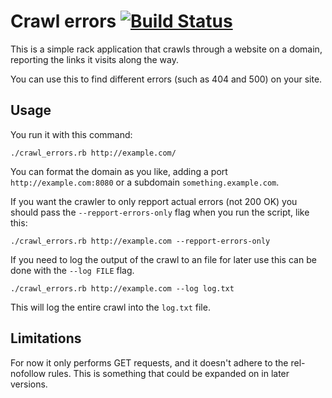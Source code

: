 # Crawl errors [![Build Status](https://secure.travis-ci.org/ekampp/crawl_errors.png)](http://travis-ci.org/ekampp/crawl_errors)


This is a simple rack application that crawls through a website on a domain, reporting the links it visits along the way.

You can use this to find different errors (such as 404 and 500) on your site.

## Usage

You run it with this command:

    ./crawl_errors.rb http://example.com/

You can format the domain as you like, adding a port `http://example.com:8080` or a subdomain `something.example.com`.

If you want the crawler to only repport actual errors (not 200 OK) you should pass the `--repport-errors-only` flag when you run the script, like this:

    ./crawl_errors.rb http://example.com --repport-errors-only

If you need to log the output of the crawl to an file for later use this can be done with the `--log FILE` flag.

    ./crawl_errors.rb http://example.com --log log.txt

This will log the entire crawl into the `log.txt` file.

## Limitations

For now it only performs GET requests, and it doesn't adhere to the rel-nofollow rules. This is something that could be expanded on in later versions.
